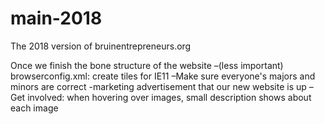 # main-2018
The 2018 version of bruinentrepreneurs.org

Once we finish the bone structure of the website
–(less important) browserconfig.xml: create tiles for IE11
–Make sure everyone's majors and minors are correct
-marketing advertisement that our new website is up
–Get involved: when hovering over images, small description shows about each image
<!-- Yash Note: 
  I feel like the design creates a great first impression for when the user enters the page. But when the user scrolls down on this home page, the page loses its initial vibe. We should consider adding small designs around the "About Us" and "Initiatives" text, like how Spark SC did theirs.
-->
